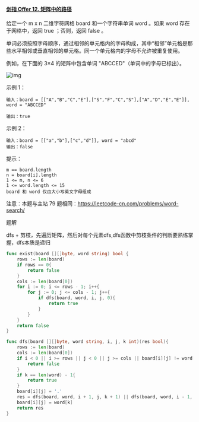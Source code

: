 #### [剑指 Offer 12. 矩阵中的路径](https://leetcode.cn/problems/ju-zhen-zhong-de-lu-jing-lcof/)

给定一个 m x n 二维字符网格 board 和一个字符串单词 word 。如果 word 存在于网格中，返回 true ；否则，返回 false 。

单词必须按照字母顺序，通过相邻的单元格内的字母构成，其中“相邻”单元格是那些水平相邻或垂直相邻的单元格。同一个单元格内的字母不允许被重复使用。

 

例如，在下面的 3×4 的矩阵中包含单词 "ABCCED"（单词中的字母已标出）。

![img](https://assets.leetcode.com/uploads/2020/11/04/word2.jpg)

 

示例 1：

```
输入：board = [["A","B","C","E"],["S","F","C","S"],["A","D","E","E"]], word = "ABCCED"

输出：true
```

示例 2：

```
输入：board = [["a","b"],["c","d"]], word = "abcd"
输出：false
```


提示：

```
m == board.length
n = board[i].length
1 <= m, n <= 6
1 <= word.length <= 15
board 和 word 仅由大小写英文字母组成
```

注意：本题与主站 79 题相同：https://leetcode-cn.com/problems/word-search/



题解

dfs + 剪枝，先遍历矩阵，然后对每个元素dfs,dfs函数中剪枝条件的判断要熟练掌握，dfs本质是递归

```go
func exist(board [][]byte, word string) bool {
    rows := len(board)
    if rows == 0{
        return false
    }
    cols := len(board[0])
    for i := 0; i <= rows - 1; i++{
        for j := 0; j <= cols - 1; j++{
            if dfs(board, word, i, j, 0){
                return true
            }
        }
    }
    return false
}

func dfs(board [][]byte, word string, i, j, k int)(res bool){
    rows := len(board)
    cols := len(board[0])
    if i < 0 || i >= rows || j < 0 || j >= cols || board[i][j] != word[k]{
        return false
    } 
    if k == len(word) - 1{
        return true
    }
    board[i][j] = '.'
    res = dfs(board, word, i + 1, j, k + 1) || dfs(board, word, i - 1, j, k + 1) || dfs(board, word, i, j + 1, k + 1) || dfs(board, word, i, j - 1, k + 1)
    board[i][j] = word[k]
    return res
}
```

